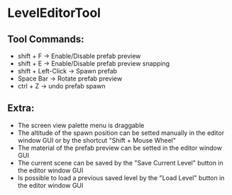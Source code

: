 # LevelEditorTool

## Tool Commands:
- shift + F -> Enable/Disable prefab preview 
- shift + E -> Enable/Disable prefab preview snapping 
- shift + Left-Click -> Spawn prefab 
- Space Bar -> Rotate prefab preview 
- ctrl + Z -> undo prefab spawn

## Extra:
- The screen view palette menu is draggable
- The altitude of the spawn position can be setted manually in the editor window GUI or by the shortcut "Shift + Mouse Wheel"
- The material of the prefab preview can be setted in the editor window GUI
- The current scene can be saved by the "Save Current Level" button in the editor window GUI
- Is possible to load a previous saved level by the "Load Level" button in the editor window GUI


